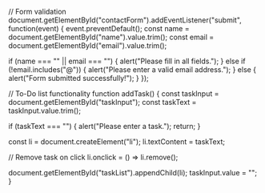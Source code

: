 // Form validation
document.getElementById("contactForm").addEventListener("submit", function(event) {
  event.preventDefault();
  const name = document.getElementById("name").value.trim();
  const email = document.getElementById("email").value.trim();

  if (name === "" || email === "") {
    alert("Please fill in all fields.");
  } else if (!email.includes("@")) {
    alert("Please enter a valid email address.");
  } else {
    alert("Form submitted successfully!");
  }
});

// To-Do list functionality
function addTask() {
  const taskInput = document.getElementById("taskInput");
  const taskText = taskInput.value.trim();

  if (taskText === "") {
    alert("Please enter a task.");
    return;
  }

  const li = document.createElement("li");
  li.textContent = taskText;

  // Remove task on click
  li.onclick = () => li.remove();

  document.getElementById("taskList").appendChild(li);
  taskInput.value = "";
}
